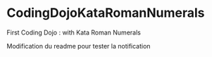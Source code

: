 CodingDojoKataRomanNumerals
===========================

First Coding Dojo : with Kata Roman Numerals

Modification du readme pour tester la notification

